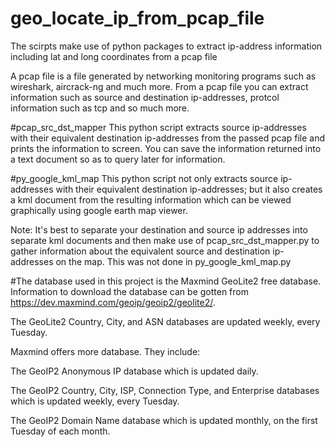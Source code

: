 # geo_locate_ip_from_pcap_file
The scirpts make use of python packages to extract ip-address information including lat and long coordinates from a pcap file

A pcap file is a file generated by networking monitoring programs such as wireshark, aircrack-ng and much more. From a pcap file you can extract information such as source and destination ip-addresses, protcol information such as tcp and so much more.

#pcap_src_dst_mapper
This python script extracts source ip-addresses with their equivalent destination ip-addresses from the passed pcap file and prints the information to screen. 
You can save the information returned into a text document so as to query later for information.

#py_google_kml_map
This python script not only extracts source ip-addresses with their equivalent destination ip-addresses; but it also creates a kml document from the resulting information which can be viewed graphically using google earth map viewer. 

Note: It's best to separate your destination and source ip addresses into separate kml documents and then make use of pcap_src_dst_mapper.py to gather information about the equivalent source and destination ip-addresses on the map. This was not done in py_google_kml_map.py

#The database used in this project is the Maxmind GeoLite2 free database.
Information to download the database can be gotten from https://dev.maxmind.com/geoip/geoip2/geolite2/.

The GeoLite2 Country, City, and ASN databases are updated weekly, every Tuesday.

Maxmind offers more database. They include:

The GeoIP2 Anonymous IP database which is updated daily.

The GeoIP2 Country, City, ISP, Connection Type, and Enterprise databases which is updated weekly, every Tuesday.

The GeoIP2 Domain Name database which is updated monthly, on the first Tuesday of each month.
